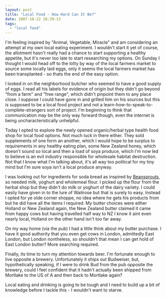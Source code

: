 ```yaml
---
layout: post
title: "Local Food - How Hard Can It Be?"
date: 2007-10-22 18:39:13
tags:
  - "local food"
---
```


I'm feeling inspired by "Animal, Vegetable, Miracle" and am considering an attempt at my own local eating experiment. I wouldn't start it yet of course, the allotment hasn't really had a chance to start supporting a healthy appetite, but it's never too late to start researching my options. On Sunday I thought I would head off to the lotty by way of the local farmers market to source some locally laid eggs, only it seems the local farmers market has been transplanted - so thats the end of the easy option.

I looked in on the neighborhood butcher who seemed to have a good supply of eggs. I read all his labels for evidence of origin but they didn't go beyond "from a farm" and "free range", which didn't pinpoint them to any place close. I suppose I could have gone in and grilled him on his sources but this is supposed to be a local food project and not a learn-how-to-speak-to-complete-strangers sort of project. I'm beginning to think that communication may be the only way forward though, even the internet is being uncharacteristically unhelpful.

Today I opted to explore the newly opened organic/herbal type health food shop for local food options. Not much luck in there either. They sold supplements of one form an another, which I would hope to be surplus to requirements in any healthy eating plan, some New Zealand honey, which doesn't sound so local and then a load of soya produce, which I'm now led to believe is an evil industry responsible for wholesale habitat destruction. Not that I know what I'm talking about, it's all way too political for my tiny mind but I'm sure soya isn't a local produce anyway.

I was looking out for ingredients for soda bread as inspired by [Beansprouts](https://bean-sprouts.blogspot.com/2007/10/soda-bread-recipe.html), so needed milk, yoghurt and wholemeal flour. I picked up the flour from the herbal shop but they didn't do milk or yoghurt of the dairy variety. I could easily have given in to the lure of Waitrose but that is surely to easy. Instead I opted for ye olde corner shoppe, no idea where he gets his products from but he did have all the items I required. My butter choices were either Holland or New Zealand again, the New Zealand butter claimed it came from happy cows but having travelled half way to NZ I know it aint even nearly local, Holland on the other hand isn't too far away.

On my way home (via the pub) I had a little think about my butter purchase. I have it good authority that you even get cows in London, admittedly East London, but London nontheless, so shouldn't that mean I can get hold of East London butter? More searching required.

Finally, its time to turn my attention towards beer. I'm fortunate enough to live opposite a brewery. Unfortunately it ships out Budweiser, but, hypothetically speaking, if I were to drink Bud from the pub opposite the brewery, could I feel confident that it hadn't actually been shipped from Mortlake to the US of A and then back to Mortlake again?

Local eating and drinking is going to be tough and I need to build up a bit of knowledge before I tackle this - I wouldn't want to starve.
